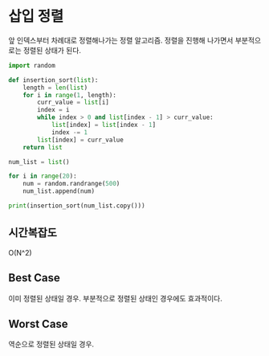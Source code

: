 # 삽입 정렬

앞 인덱스부터 차례대로 정렬해나가는 정렬 알고리즘. 정렬을 진행해 나가면서 부분적으로는 정렬된 상태가 된다.

```python
import random

def insertion_sort(list):
    length = len(list)
    for i in range(1, length):
        curr_value = list[i]
        index = i
        while index > 0 and list[index - 1] > curr_value:
            list[index] = list[index - 1]
            index -= 1
        list[index] = curr_value
    return list

num_list = list()

for i in range(20):
    num = random.randrange(500)
    num_list.append(num)

print(insertion_sort(num_list.copy()))
```

## 시간복잡도

O(N^2)

## Best Case

이미 정렬된 상태일 경우. 부분적으로 정렬된 상태인 경우에도 효과적이다.

## Worst Case

역순으로 정렬된 상태일 경우.